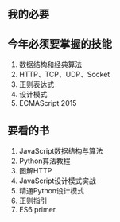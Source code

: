 ## 我的必要

## 今年必须要掌握的技能

1. 数据结构和经典算法
2. HTTP、TCP、UDP、Socket
3. 正则表达式
4. 设计模式
5. ECMAScript 2015


## 要看的书

1. JavaScript数据结构与算法
2. Python算法教程
3. 图解HTTP
4. JavaScript设计模式实战
5. 精通Python设计模式
6. 正则指引
7. ES6 primer

